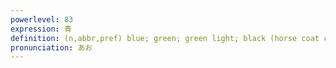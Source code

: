 ```yaml
---
powerlevel: 83
expression: 青
definition: (n,abbr,pref) blue; green; green light; black (horse coat color); immature; unripe; young; (P)
pronunciation: あお
---
```


